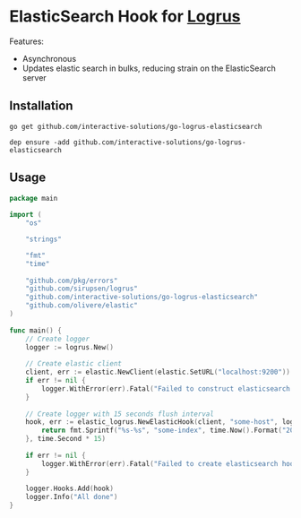 # ElasticSearch Hook for [Logrus](https://github.com/Sirupsen/logrus)
Features:
- Asynchronous
- Updates elastic search in bulks, reducing strain on the ElasticSearch server

## Installation
`go get github.com/interactive-solutions/go-logrus-elasticsearch`

`dep ensure -add github.com/interactive-solutions/go-logrus-elasticsearch`

## Usage
```go
package main
    
import (
    "os"

    "strings"

    "fmt"
    "time"
    
    "github.com/pkg/errors"
    "github.com/sirupsen/logrus"
    "github.com/interactive-solutions/go-logrus-elasticsearch"
    "github.com/olivere/elastic"
)
    
func main() {
    // Create logger
    logger := logrus.New()
    
    // Create elastic client
    client, err := elastic.NewClient(elastic.SetURL("localhost:9200"))
    if err != nil {
        logger.WithError(err).Fatal("Failed to construct elasticsearch client")
    }
    
    // Create logger with 15 seconds flush interval
    hook, err := elastic_logrus.NewElasticHook(client, "some-host", logrus.DebugLevel, func() string {
        return fmt.Sprintf("%s-%s", "some-index", time.Now().Format("2006-01-02"))
    }, time.Second * 15)
    
    if err != nil {
        logger.WithError(err).Fatal("Failed to create elasticsearch hook for logger")
    }
    
    logger.Hooks.Add(hook)
    logger.Info("All done")
}
```
